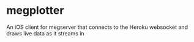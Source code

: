# megplotter
An iOS client for megserver that connects to the Heroku websocket and draws live data as it streams in
